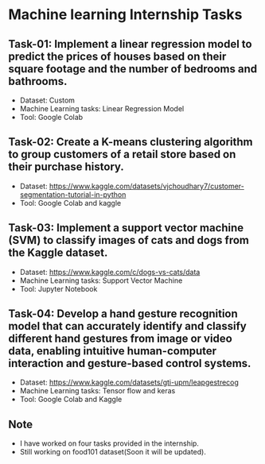 # Machine learning Internship Tasks
## Task-01: Implement a linear regression model to predict the prices of houses based on their square footage and the number of bedrooms and bathrooms.
 - Dataset: Custom 
 - Machine Learning tasks: Linear Regression Model
 - Tool: Google Colab

## Task-02: Create a K-means clustering algorithm to group customers of a retail store based on their purchase history.
 - Dataset: https://www.kaggle.com/datasets/vjchoudhary7/customer-segmentation-tutorial-in-python
 - Tool: Google Colab and kaggle

## Task-03: Implement a support vector machine (SVM) to classify images of cats and dogs from the Kaggle dataset.
 - Dataset: https://www.kaggle.com/c/dogs-vs-cats/data
 - Machine Learning tasks: Support Vector Machine
 - Tool: Jupyter Notebook

## Task-04: Develop a hand gesture recognition model that can accurately identify and classify different hand gestures from image or video data, enabling intuitive human-computer interaction and gesture-based control systems.
 - Dataset: https://www.kaggle.com/datasets/gti-upm/leapgestrecog
 - Machine Learning tasks: Tensor flow and keras
 - Tool: Google Colab and Kaggle

  
## Note
- I have worked on four tasks provided in the internship.
- Still working on food101 dataset(Soon it will be updated).
